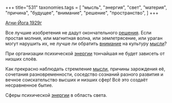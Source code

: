 +++
title="531"
taxonomies.tags = [
 "мысль",
 "энергия",
 "свет",
 "материя",
 "причина",
 "будущее",
 "внимание",
 "решение",
 "пространство",
]
+++

[Агни-Йога 1929г](/agni/1929)

Все лучшие изобретения не дадут окончательного [решения](/tags/решение). Если простая молния, или магнитная волна, или землетрясение, или ураган могут нарушить их, не лучше ли обратить [внимание](/tags/внимание) на культуру [мысли](/tags/мысль)?   

При организации психической [энергии](/tags/энергия) тончайшая не будет зависеть от низших слоёв.   

Как прекрасно наблюдать стремление [мысли](/tags/мысль), причины зарождения её, сочетания разновременности, соседство сознаний разного развития и вечное соискательство высших и низших сфер! Всё это создаёт несравненное бытие.   

Сферы психической [энергии](/tags/материя) в область света.